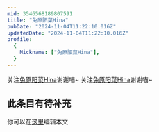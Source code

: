 ```yaml
---
mid: 3546568189807591
title: "兔原阳菜Hina"
pubDate: "2024-11-04T11:22:10.016Z"
updatedDate: "2024-11-04T11:22:10.016Z"
profile:
  {
    Nickname: ["兔原阳菜Hina"],
  }
---
```


关注[兔原阳菜Hina](https://space.bilibili.com/3546568189807591)谢谢喵~ 关注[兔原阳菜Hina](https://space.bilibili.com/3546568189807591)谢谢喵~

## 此条目有待补充
你可以在[这里](https://github.com/Yuhanawa/VTuber.ICU-Content/edit/master/v/兔原阳菜Hina/index.md)编辑本文
